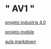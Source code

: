 # " AV1 "

[projeto industria 4.0](https://www.canva.com/design/DAF9XMO1rWg/Y1sCTJrkME2rBGbMKcyiHA/edit?utm_content=DAF9XMO1rWg&utm_campaign=designshare&utm_medium=link2&utm_source=sharebutton)

[projeto mobile](https://www.canva.com/design/DAF-rMuYh5s/zotvt4FGiMFPWJdwy4T0Hg/edit)

[aula markdown](https://github.com/jpaulo0/aulaMarkdown)
